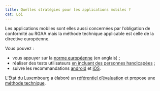 ```yaml
---
title: Quelles stratégies pour les applications mobiles ?
cat: Loi
---
```


Les applications mobiles sont elles aussi concernées par l’obligation de conformité au RGAA mais la méthode technique applicable est celle de la directive européenne.

Vous pouvez :
* vous appuyer sur la [norme européenne](https://www.etsi.org/deliver/etsi_EN/301500_301599/301549/02.01.02_60/en_301549v020102p.pdf) (en anglais) ;
* réaliser des tests utilisateurs [en incluant des personnes handicapées](https://design.numerique.gouv.fr/outils/#tests) ;
* suivre les recommandations [android](https://developer.android.com/guide/topics/ui/accessibility/) et [iOS](https://developer.apple.com/design/human-interface-guidelines/foundations/inclusion#accessibility).

L’État du Luxembourg a élaboré un [référentiel d’évaluation](https://accessibilite.public.lu/fr/raam1/index.html) et propose une [méthode technique](https://accessibilite.public.lu/fr/raam1/referentiel-technique.html). 
